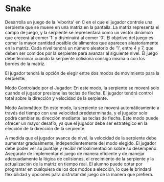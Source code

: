 # Snake

Desarrolla un juego de la 'viborita' en C en el que el jugador controle una serpiente que se mueve en una matriz en la pantalla. La matriz representa el campo de juego, y la serpiente se representará como un vector dinámico que crecerá al comer '1' y disminuirá al comer '0'. El objetivo del juego es comer la mayor cantidad posible de alimentos que aparecen aleatoriamente en la matriz. Cada nivel tendrá un número aleatorio de '1', entre 4 y 7, que deben ser comidos por la serpiente para avanzar al siguiente nivel. El juego debe terminar cuando la serpiente colisiona consigo misma o con los bordes de la matriz.

El jugador tendrá la opción de elegir entre dos modos de movimiento para la serpiente:

Modo Controlado por el Jugador: En este modo, la serpiente se moverá solo cuando el jugador presione las teclas de flecha. El jugador tendrá control total sobre la dirección y velocidad de la serpiente.

Modo Automático: En este modo, la serpiente se moverá automáticamente a través del tiempo con una velocidad predeterminada, y el jugador solo podrá cambiar su dirección mediante las teclas de flecha. Este modo puede ofrecer un mayor desafío, ya que el jugador debe ser estratégico en la elección de la dirección de la serpiente.

A medida que el jugador avance de nivel, la velocidad de la serpiente debe aumentar gradualmente, independientemente del modo elegido. El jugador debe poder ver su puntaje y recibir retroalimentación sobre su desempeño. Asegúrate de implementar el juego de manera eficiente y de manejar adecuadamente la lógica de colisiones, el crecimiento de la serpiente y la actualización de la matriz en tiempo real. El alumno puede optar por programar en cualquiera de los dos modos a elección, lo que le brindará flexibilidad y opciones para disfrutar del juego de la manera que prefiera.

